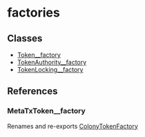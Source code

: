 # factories

## Classes

- [Token\_\_factory](classes/Token__factory.md)
- [TokenAuthority\_\_factory](classes/TokenAuthority__factory.md)
- [TokenLocking\_\_factory](classes/TokenLocking__factory.md)

## References

### MetaTxToken\_\_factory

Renames and re-exports [ColonyTokenFactory](../../classes/ColonyTokenFactory.md)
